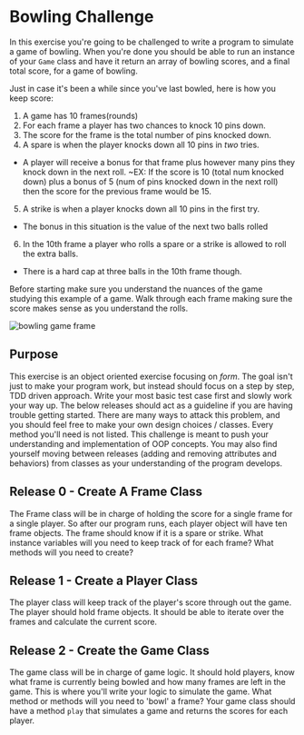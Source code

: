 # Bowling Challenge

In this exercise you're going to be challenged to write a program to simulate a game of bowling. When you're done you should be able to run an instance of your `Game` class and have it return an array of bowling scores, and a final total score, for a game of bowling.

 Just in case it's been a while since you've last bowled, here is how you keep score:

1. A game has 10 frames(rounds)
2. For each frame a player has two chances to knock 10 pins down.
3. The score for the frame is the total number of pins knocked down.
4. A spare is when the player knocks down all 10 pins in *two* tries.
  * A player will receive a bonus for that frame plus however many pins they knock down in the next roll.
    ~EX: If the score is 10 (total num knocked down) plus a bonus of 5 (num of pins knocked down in the next roll) then the score for the previous frame would be 15.
5. A strike is when a player knocks down all 10 pins in the first try.
  * The bonus in this situation is the value of the next two balls rolled
6. In the 10th frame a player who rolls a spare or a strike is allowed to roll the extra balls.
  * There is a hard cap at three balls in the 10th frame though.

Before starting make sure you understand the nuances of the game studying this example of a game. Walk through each frame making sure the score makes sense as you understand the rolls.

![bowling game frame](http://slocums.homestead.com/files/scrsheet.gif "bowling game frame")
## Purpose

This exercise is an object oriented exercise focusing on *form*. The goal isn't just to make your program work, but instead should focus on a step by step, TDD driven approach. Write your most basic test case first and slowly work your way up. The below releases should act as a guideline if you are having trouble getting started. There are many ways to attack this problem, and you should feel free to make your own design choices / classes. Every method you'll need is not listed. This challenge is meant to push your understanding and implementation of OOP concepts. You may also find yourself moving between releases (adding and removing attributes and behaviors) from classes as your understanding of the program develops. 

## Release 0 - Create A Frame Class 
The Frame class will be in charge of holding the score for a single frame for a single player. So after our program runs, each player object will have ten frame objects. The frame should know if it is a spare or strike. What instance variables will you need to keep track of for each frame? What methods will you need to create? 
 
## Release 1 - Create a Player Class 
The player class will keep track of the player's score through out the game. The player should hold frame objects. It should be able to iterate over the frames and calculate the current score. 

## Release 2 - Create the Game Class 
The game class will be in charge of game logic. It should hold players, know what frame is currently being bowled and how many frames are left in the game. This is where you'll write your logic to simulate the game. What method or methods will you need to 'bowl' a frame? Your game class should have a method `play` that simulates a game and returns the scores for each player. 